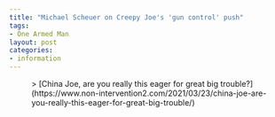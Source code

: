 ```yaml
---
title: "Michael Scheuer on Creepy Joe's 'gun control' push"
tags:
- One Armed Man
layout: post
categories:
- information
---
```


<figure class="wp-block-embed is-type-wp-embed is-provider-michael-scheuer-non-intervention wp-block-embed-michael-scheuer-non-intervention">> [China Joe, are you really this eager for great big trouble?](https://www.non-intervention2.com/2021/03/23/china-joe-are-you-really-this-eager-for-great-big-trouble/)

<iframe class="wp-embedded-content" data-secret="L4JeJKz4mh" frameborder="0" height="338" marginheight="0" marginwidth="0" sandbox="allow-scripts" scrolling="no" security="restricted" src="https://www.non-intervention2.com/2021/03/23/china-joe-are-you-really-this-eager-for-great-big-trouble/embed/#?secret=L4JeJKz4mh" style="position: absolute; clip: rect(1px, 1px, 1px, 1px);" title="China Joe, are you really this eager for great big trouble?" --- Michael Scheuer | Non-Intervention" width="600"></iframe>